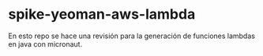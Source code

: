 # spike-yeoman-aws-lambda
En esto repo se hace una revisión para la generación de funciones lambdas en java con micronaut.
